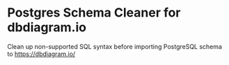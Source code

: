 # Postgres Schema Cleaner for dbdiagram.io

Clean up non-supported SQL syntax before importing PostgreSQL schema to https://dbdiagram.io/
